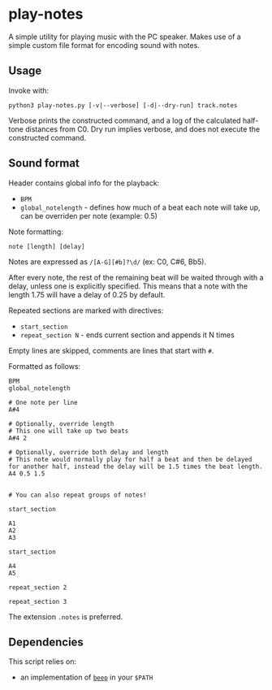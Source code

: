 # play-notes
A simple utility for playing music with the PC speaker. Makes use of a simple custom file format for encoding sound with notes.

## Usage
Invoke with:
```
python3 play-notes.py [-v|--verbose] [-d|--dry-run] track.notes
```
Verbose prints the constructed command, and a log of the calculated half-tone distances from C0. Dry run implies verbose, and does not execute the constructed command.

## Sound format
Header contains global info for the playback:
- `BPM`
- `global_notelength` - defines how much of a beat each note will take up, can be overriden per note (example: 0.5)

Note formatting:
```
note [length] [delay]
```
Notes are expressed as `/[A-G][#b]?\d/` (ex: C0, C#6, Bb5).

After every note, the rest of the remaining beat will be waited through with a delay, unless one is explicitly specified. This means that a note with the length 1.75 will have a delay of 0.25 by default.

Repeated sections are marked with directives:
- `start_section`
- `repeat_section N` - ends current section and appends it N times

Empty lines are skipped, comments are lines that start with `#`.

Formatted as follows:
```
BPM
global_notelength

# One note per line
A#4

# Optionally, override length
# This one will take up two beats
A#4 2

# Optionally, override both delay and length
# This note would normally play for half a beat and then be delayed for another half, instead the delay will be 1.5 times the beat length.
A4 0.5 1.5


# You can also repeat groups of notes!

start_section

A1
A2
A3

start_section

A4
A5

repeat_section 2

repeat_section 3

```
The extension `.notes` is preferred.

## Dependencies
This script relies on:
- an implementation of [`beep`](https://linux.die.net/man/1/beep) in your `$PATH`